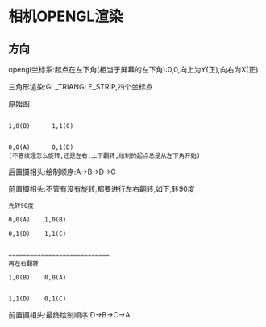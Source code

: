 # 相机OPENGL渲染

## 方向
opengl坐标系:起点在左下角(相当于屏幕的左下角):0,0,向上为Y(正),向右为X(正)

三角形渲染:GL_TRIANGLE_STRIP,四个坐标点

原始图
```dotnetcli

1,0(B)      1,1(C) 


0,0(A)      0,1(D)
(不管纹理怎么旋转,还是左右,上下翻转,绘制的起点总是从左下角开始)
```
后置摄相头:绘制顺序:A->B->D->C


前置摄相头:不管有没有旋转,都要进行左右翻转,如下,转90度

```dotnetcli
先转90度

0,0(A)    1,0(B)

0,1(D)    1,1(C)


============================
再左右翻转

1,0(B)    0,0(A)


1,1(D)    0,1(C)

```

前置摄相头:最终绘制顺序:D->B->C->A




